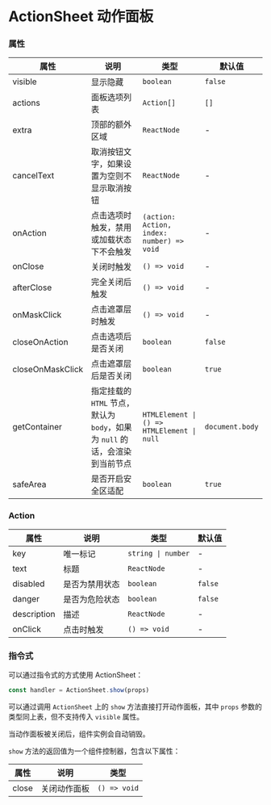 # ActionSheet 动作面板

<code src="./demos/index.tsx"></code>

### 属性

| 属性             | 说明                                                                        | 类型                                       | 默认值          |
| ---------------- | --------------------------------------------------------------------------- | ------------------------------------------ | --------------- |
| visible          | 显示隐藏                                                                    | `boolean`                                  | `false`         |
| actions          | 面板选项列表                                                                | `Action[]`                                 | `[]`            |
| extra            | 顶部的额外区域                                                              | `ReactNode`                                | -               |
| cancelText       | 取消按钮文字，如果设置为空则不显示取消按钮                                  | `ReactNode`                                | -               |
| onAction         | 点击选项时触发，禁用或加载状态下不会触发                                    | `(action: Action, index: number) => void`  | -               |
| onClose          | 关闭时触发                                                                  | `() => void`                               | -               |
| afterClose       | 完全关闭后触发                                                              | `() => void`                               | -               |
| onMaskClick      | 点击遮罩层时触发                                                            | `() => void`                               | -               |
| closeOnAction    | 点击选项后是否关闭                                                          | `boolean`                                  | `false`         |
| closeOnMaskClick | 点击遮罩层后是否关闭                                                        | `boolean`                                  | `true`          |
| getContainer     | 指定挂载的 `HTML` 节点，默认为 `body`，如果为 `null` 的话，会渲染到当前节点 | `HTMLElement \| () => HTMLElement \| null` | `document.body` |
| safeArea         | 是否开启安全区适配                                                          | `boolean`                                  | `true`          |

### Action

| 属性        | 说明           | 类型               | 默认值  |
| ----------- | -------------- | ------------------ | ------- |
| key         | 唯一标记       | `string \| number` | -       |
| text        | 标题           | `ReactNode`        | -       |
| disabled    | 是否为禁用状态 | `boolean`          | `false` |
| danger      | 是否为危险状态 | `boolean`          | `false` |
| description | 描述           | `ReactNode`        | -       |
| onClick     | 点击时触发     | `() => void`       | -       |

### 指令式

可以通过指令式的方式使用 ActionSheet：

```ts | pure
const handler = ActionSheet.show(props)
```

可以通过调用 `ActionSheet` 上的 `show` 方法直接打开动作面板，其中 `props` 参数的类型同上表，但不支持传入 `visible` 属性。

当动作面板被关闭后，组件实例会自动销毁。

`show` 方法的返回值为一个组件控制器，包含以下属性：

| 属性  | 说明         | 类型         |
| ----- | ------------ | ------------ |
| close | 关闭动作面板 | `() => void` |

